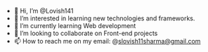 - 👋 Hi, I’m @Lovish141
- 👀 I’m interested in learning new technologies and frameworks.
- 🌱 I’m currently learning Web development
- 💞️ I’m looking to collaborate on Front-end projects
- 📫 How to reach me on my email: @slovish11sharma@gmail.com

<!---
Lovish141/Lovish141 is a ✨ special ✨ repository because its `README.md` (this file) appears on your GitHub profile.
You can click the Preview link to take a look at your changes.
--->

